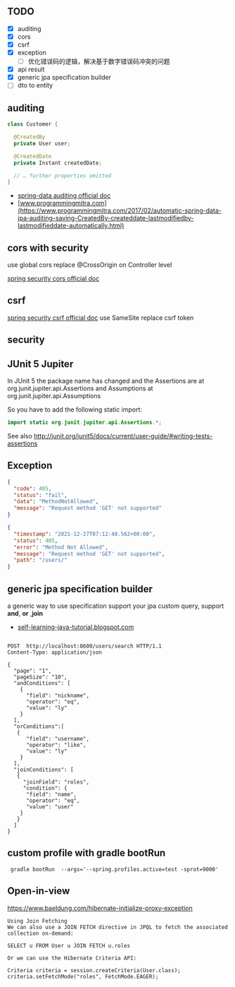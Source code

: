 ## TODO

- [x] auditing
- [x] cors
- [x] csrf
- [x] exception
  - [ ] 优化错误码的逻辑，解决基于数字错误码冲突的问题
- [x] api result
- [x] generic jpa specification builder
- [ ] dto to entity

## auditing

```java
class Customer {

  @CreatedBy
  private User user;

  @CreatedDate
  private Instant createdDate;

  // … further properties omitted
}
```

- [spring-data auditing official doc](https://docs.spring.io/spring-data/jpa/docs/current/reference/html/#auditing)
- [www.programmingmitra.com](https://www.programmingmitra.com/2017/02/automatic-spring-data-jpa-auditing-saving-CreatedBy-createddate-lastmodifiedby-lastmodifieddate-automatically.html)

## cors with security

use global cors replace @CrossOrigin on Controller level

[spring security cors official doc](https://docs.spring.io/spring-security/site/docs/4.2.x/reference/html/cors.html)

## csrf

[spring security csrf official doc](https://docs.spring.io/spring-security/reference/6.0.0-M5/features/exploits/csrf.html#csrf-protection-ssa)
use SameSite replace csrf token

## security

## JUnit 5 Jupiter

In JUnit 5 the package name has changed and the Assertions are at org.junit.jupiter.api.Assertions and Assumptions at org.junit.jupiter.api.Assumptions

So you have to add the following static import:

```java
import static org.junit.jupiter.api.Assertions.*;
```

See also http://junit.org/junit5/docs/current/user-guide/#writing-tests-assertions

## Exception

```json
{
  "code": 405,
  "status": "fail",
  "data": "MethodNotAllowed",
  "message": "Request method 'GET' not supported"
}
```

```json
{
  "timestamp": "2021-12-27T07:12:40.562+00:00",
  "status": 405,
  "error": "Method Not Allowed",
  "message": "Request method 'GET' not supported",
  "path": "/users/"
}
```

## generic jpa specification builder

a generic way to use specification support your jpa custom query, support **and**, **or** ,**join**

- [self-learning-java-tutorial.blogspot.com](https://self-learning-java-tutorial.blogspot.com/2020/08/spring-jpa-specification-to-join-tables.html)

```http request

POST  http://localhost:8600/users/search HTTP/1.1
Content-Type: application/json

{
  "page": "1",
  "pageSize": "10",
  "andConditions": [
    {
      "field": "nickname",
      "operator": "eq",
      "value": "ly"
    }
  ],
  "orConditions":[
   {
      "field": "username",
      "operator": "like",
      "value": "ly"
    }
  ],
  "joinConditions": [
   {
     "joinField": "roles",
     "condition": {
      "field": "name",
      "operator": "eq",
      "value": "user"
    }
   }
  ]
}

```

## custom profile with gradle bootRun

```shell
 gradle bootRun  --args='--spring.profiles.active=test -sprot=9000'
```

## Open-in-view

https://www.baeldung.com/hibernate-initialize-proxy-exception

```text
Using Join Fetching
We can also use a JOIN FETCH directive in JPQL to fetch the associated collection on-demand:

SELECT u FROM User u JOIN FETCH u.roles

Or we can use the Hibernate Criteria API:

Criteria criteria = session.createCriteria(User.class);
criteria.setFetchMode("roles", FetchMode.EAGER);
```
